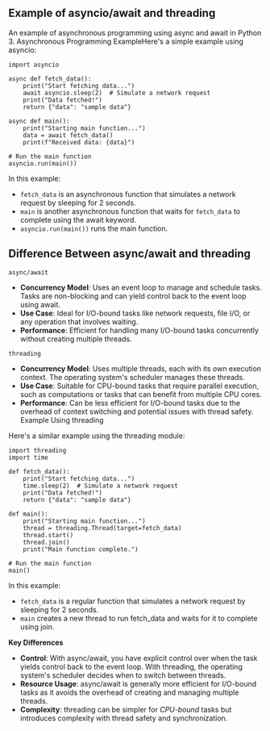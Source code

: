 ## Example of asyncio/await and threading
An example of asynchronous programming using async and await in Python 3.
Asynchronous Programming ExampleHere's a simple example using asyncio:

```
import asyncio

async def fetch_data():
    print("Start fetching data...")
    await asyncio.sleep(2)  # Simulate a network request
    print("Data fetched!")
    return {"data": "sample data"}

async def main():
    print("Starting main function...")
    data = await fetch_data()
    print(f"Received data: {data}")

# Run the main function
asyncio.run(main())
```

In this example:
- `fetch_data` is an asynchronous function that simulates a network request by sleeping for 2 seconds.
- `main` is another asynchronous function that waits for `fetch_data` to complete using the await keyword.
- `asyncio.run(main())` runs the main function.

Difference Between async/await and threading
----
 `async/await`
- **Concurrency Model**: Uses an event loop to manage and schedule tasks. Tasks are non-blocking and can yield control back to the event loop using await.
- **Use Case**: Ideal for I/O-bound tasks like network requests, file I/O, or any operation that involves waiting.
- **Performance**: Efficient for handling many I/O-bound tasks concurrently without creating multiple threads.

`threading`
- **Concurrency Model**: Uses multiple threads, each with its own execution context. The operating system's scheduler manages these threads.
- **Use Case**: Suitable for CPU-bound tasks that require parallel execution, such as computations or tasks that can benefit from multiple CPU cores.
- **Performance**: Can be less efficient for I/O-bound tasks due to the overhead of context switching and potential issues with thread safety.
Example Using threading

Here's a similar example using the threading module:
```
import threading
import time

def fetch_data():
    print("Start fetching data...")
    time.sleep(2)  # Simulate a network request
    print("Data fetched!")
    return {"data": "sample data"}

def main():
    print("Starting main function...")
    thread = threading.Thread(target=fetch_data)
    thread.start()
    thread.join()
    print("Main function complete.")

# Run the main function
main()
```
In this example:
- `fetch_data` is a regular function that simulates a network request by sleeping for 2 seconds.
- `main` creates a new thread to run fetch_data and waits for it to complete using join.

**Key Differences**
- **Control**: With async/await, you have explicit control over when the task yields control back to the event loop. With threading, the operating system's scheduler decides when to switch between threads.
- **Resource Usage**: async/await is generally more efficient for I/O-bound tasks as it avoids the overhead of creating and managing multiple threads.
- **Complexity**: threading can be simpler for *CPU-bound* tasks but introduces complexity with thread safety and synchronization.